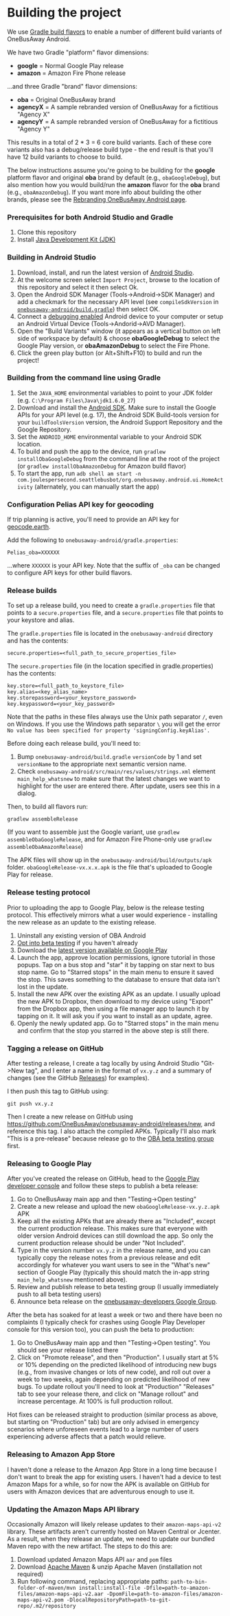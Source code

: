 # Building the project

We use [Gradle build flavors](http://developer.android.com/tools/building/configuring-gradle.html#workBuildVariants) to enable a number of different build variants of OneBusAway Android.

We have two Gradle "platform" flavor dimensions:

* **google** = Normal Google Play release
* **amazon** = Amazon Fire Phone release

...and three Gradle "brand" flavor dimensions:

* **oba** = Original OneBusAway brand
* **agencyX** = A sample rebranded version of OneBusAway for a fictitious "Agency X"
* **agencyY** = A sample rebranded version of OneBusAway for a fictitious "Agency Y"

This results in a total of 2 * 3 = 6 core build variants.  Each of these core variants also has a debug/release build type - the end result is that you'll have 12 build variants to choose to build.

The below instructions assume you're going to be building for the **google** platform flavor and original **oba** brand by default (e.g., `obaGoogleDebug`), but
also mention how you would build/run the **amazon** flavor for the **oba** brand (e.g., `obaAmazonDebug`).  If you want more info about building the other brands, please see the [Rebranding OneBusAway Android page](https://github.com/OneBusAway/onebusaway-android/blob/master/REBRANDING.md).

### Prerequisites for both Android Studio and Gradle

1. Clone this repository
1. Install [Java Development Kit (JDK)](http://www.oracle.com/technetwork/java/javase/downloads/index.html)

### Building in Android Studio

1. Download, install, and run the latest version of [Android Studio](http://developer.android.com/sdk/installing/studio.html).
1. At the welcome screen select `Import Project`, browse to the location of this repository and select it then select Ok.
1. Open the Android SDK Manager (Tools->Android->SDK Manager) and add a checkmark for the necessary API level (see `compileSdkVersion` in [`onebusaway-android/build.gradle`](onebusaway-android/build.gradle)) then select OK.
1. Connect a [debugging enabled](https://developer.android.com/tools/device.html) Android device to your computer or setup an Android Virtual Device (Tools->Andorid->AVD Manager).
1. Open the "Build Variants" window (it appears as a vertical button on left side of workspace by default) & choose **obaGoogleDebug** to select the Google Play version, or **obaAmazonDebug** to select the Fire Phone.
1. Click the green play button (or Alt+Shift+F10) to build and run the project!

### Building from the command line using Gradle

1. Set the `JAVA_HOME` environmental variables to point to your JDK folder (e.g. `C:\Program Files\Java\jdk1.6.0_27`)
1. Download and install the [Android SDK](http://developer.android.com/sdk/index.html). Make sure to install the Google APIs for your API level (e.g. 17), the Android SDK Build-tools version for your `buildToolsVersion` version, the Android Support Repository and the Google Repository.
1. Set the `ANDROID_HOME` environmental variable to your Android SDK location.
1. To build and push the app to the device, run `gradlew installObaGoogleDebug` from the command line at the root of the project (or `gradlew installObaAmazonDebug` for Amazon build flavor)
1. To start the app, run `adb shell am start -n com.joulespersecond.seattlebusbot/org.onebusaway.android.ui.HomeActivity` (alternately, you can manually start the app)

### Configuration Pelias API key for geocoding

If trip planning is active, you'll need to provide an API key for [geocode.earth](https://geocode.earth/).

Add the following to `onebusaway-android/gradle.properties`:

`Pelias_oba=XXXXXX`

...where `XXXXXX` is your API key. Note that the suffix of `_oba` can be changed to configure API keys for other build flavors.

### Release builds

To set up a release build, you need to create a `gradle.properties` file that points to a `secure.properties` file, and a `secure.properties` file that points to your keystore and alias.

The `gradle.properties` file is located in the `onebusaway-android` directory and has the contents:
```
secure.properties=<full_path_to_secure_properties_file>
```

The `secure.properties` file (in the location specified in gradle.properties) has the contents:
```
key.store=<full_path_to_keystore_file>
key.alias=<key_alias_name>
key.storepassword=<your_keystore_password>
key.keypassword=<your_key_password>
```

Note that the paths in these files always use the Unix path separator `/`, even on Windows. If you use the Windows path separator `\` you will get the error `No value has been specified for property 'signingConfig.keyAlias'.`

Before doing each release build, you'll need to:
1. Bump `onebusaway-android/build.gradle` `versionCode` by 1 and set `versionName` to the appropriate next semantic version name. 
2. Check `onebusaway-android/src/main/res/values/strings.xml` element `main_help_whatsnew` to make sure that the latest changes we want to highlight for the user are entered there. After update, users see this in a dialog.

Then, to build all flavors run:

`gradlew assembleRelease`

(If you want to assemble just the Google variant, use `gradlew assembleObaGoogleRelease`, and for Amazon Fire Phone-only use `gradlew assembleObaAmazonRelease`)

The APK files will show up in the `onebusaway-android/build/outputs/apk` folder. `obaGoogleRelease-vx.x.x.apk` is the file that's uploaded to Google Play for release.

### Release testing protocol

Prior to uploading the app to Google Play, below is the release testing protocol. This effectively mirrors what a user would experience - installing the new release as an update to the existing release.

1. Uninstall any existing version of OBA Android
2. [Opt into beta testing](BETA_TESTING.md) if you haven't already
3. Download the [latest version available on Google Play](https://play.google.com/store/apps/details?id=com.joulespersecond.seattlebusbot)
4. Launch the app, approve location permissions, ignore tutorial in those popups. Tap on a bus stop and "star" it by tapping on star next to bus stop name. Go to "Starred stops" in the main menu to ensure it saved the stop. This saves something to the database to ensure that data isn't lost in the update.
5. Install the new APK over the existing APK as an update. I usually upload the new APK to Dropbox, then download to my device using "Export" from the Dropbox app, then using a file manager app to launch it by tapping on it. It will ask you if you want to install as an update, agree.
6. Openly the newly updated app. Go to "Starred stops" in the main menu and confirm that the stop you starred in the above step is still there.

### Tagging a release on GitHub

After testing a release, I create a tag locally by using Android Studio "Git->New tag", and I enter a name in the format of `vx.y.z` and a summary of changes (see the GitHub [Releases](https://github.com/OneBusAway/onebusaway-android/releases)) for examples).

I then push this tag to GitHub using:

```
git push vx.y.z
```

Then I create a new release on GitHub using https://github.com/OneBusAway/onebusaway-android/releases/new, and reference this tag. I also attach the compiled APKs. Typically I'll also mark "This is a pre-release" because release go to the [OBA beta testing group](BETA_TESTING.md) first.

### Releasing to Google Play

After you've created the release on GitHub, head to the [Google Play developer console](https://developer.android.com/distribute/console) and follow these steps to publish a beta release:
1. Go to OneBusAway main app and then "Testing->Open testing"
2. Create a new release and upload the new `obaGoogleRelease-vx.y.z.apk` APK
3. Keep all the existing APKs that are already there as "Included", except the current production release. This makes sure that everyone with older version Android devices can still download the app. So only the current production release should be under "Not Included".
4. Type in the version number `vx.y.z` in the release name, and you can typically copy the release notes from a previous release and edit accordingly for whatever you want users to see in the "What's new" section of Google Play (typically this should match the in-app string `main_help_whatsnew` mentioned above).
5. Review and publish release to beta testing group (I usually immediately push to all beta testing users)
6. Announce beta release on the [onebusaway-developers Google Group](https://groups.google.com/g/onebusaway-developers).

After the beta has soaked for at least a week or two and there have been no complaints (I typically check for crashes using Google Play Developer console for this version too), you can push the beta to production:
1. Go to OneBusAway main app and then "Testing->Open testing". You should see your release listed there
2. Click on "Promote release", and then "Production". I usually start at 5% or 10% depending on the predicted likelihood of introducing new bugs (e.g., from invasive changes or lots of new code), and roll out over a week to two weeks, again depending on predicted likelihood of new bugs. To update rollout you'll need to look at "Production" "Releases" tab to see your release there, and click on "Manage rollout" and increase percentage. At 100% is full production rollout.

Hot fixes can be released straight to production (similar process as above, but starting on "Production" tab) but are only advised in emergency scenarios where unforeseen events lead to a large number of users experiencing adverse affects that a patch would relieve.

### Releasing to Amazon App Store

I haven't done a release to the Amazon App Store in a long time because I don't want to break the app for existing users. I haven't had a device to test Amazon Maps for a while, so for now the APK is available on GitHub for users with Amazon devices that are adventurous enough to use it.

### Updating the Amazon Maps API library

Occasionally Amazon will likely release updates to their `amazon-maps-api-v2` library.  These artifacts aren't currently hosted on Maven Central or Jcenter.  As a result, when they release an update, we need to update our bundled Maven repo with the new artifact.  The steps to do this are:

1. Download updated Amazon Maps API `aar` and `pom` files
1. Download [Apache Maven](https://maven.apache.org/download.cgi) & unzip Apache Maven (installation not required)
1. Run following command, replacing appropriate paths:
  `path-to-bin-folder-of-maven/mvn install:install-file -Dfile=path-to-amazon-files/amazon-maps-api-v2.aar -DpomFile=path-to-amazon-files/amazon-maps-api-v2.pom -DlocalRepositoryPath=path-to-git-repo/.m2/repository`
